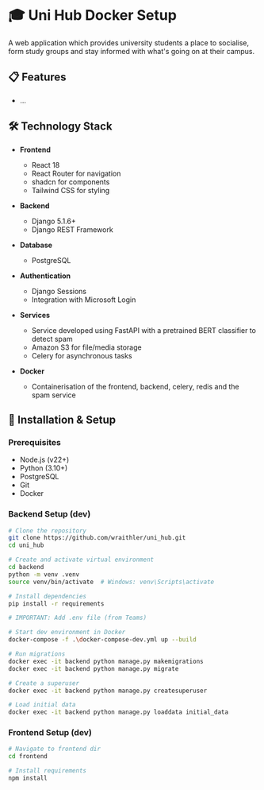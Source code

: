 # 🎓 Uni Hub Docker Setup

A web application which provides university students a place to socialise, form study groups and stay informed with what's going on at their campus.

## 📋 Features

- ...

## 🛠️ Technology Stack

- **Frontend**
  - React 18
  - React Router for navigation
  - shadcn for components
  - Tailwind CSS for styling

- **Backend**
  - Django 5.1.6+
  - Django REST Framework

- **Database**
  - PostgreSQL

- **Authentication**
  - Django Sessions
  - Integration with Microsoft Login

- **Services**
  - Service developed using FastAPI with a pretrained BERT classifier to detect spam
  - Amazon S3 for file/media storage
  - Celery for asynchronous tasks

- **Docker**
  - Containerisation of the frontend, backend, celery, redis and the spam service

## 🚀 Installation & Setup

### Prerequisites

- Node.js (v22+)
- Python (3.10+)
- PostgreSQL
- Git
- Docker

### Backend Setup (dev)

```bash
# Clone the repository
git clone https://github.com/wraithler/uni_hub.git
cd uni_hub

# Create and activate virtual environment
cd backend
python -m venv .venv
source venv/bin/activate  # Windows: venv\Scripts\activate

# Install dependencies
pip install -r requirements

# IMPORTANT: Add .env file (from Teams)

# Start dev environment in Docker
docker-compose -f .\docker-compose-dev.yml up --build

# Run migrations
docker exec -it backend python manage.py makemigrations
docker exec -it backend python manage.py migrate

# Create a superuser
docker exec -it backend python manage.py createsuperuser

# Load initial data
docker exec -it backend python manage.py loaddata initial_data
```

### Frontend Setup (dev)

```bash
# Navigate to frontend dir
cd frontend

# Install requirements
npm install
```
